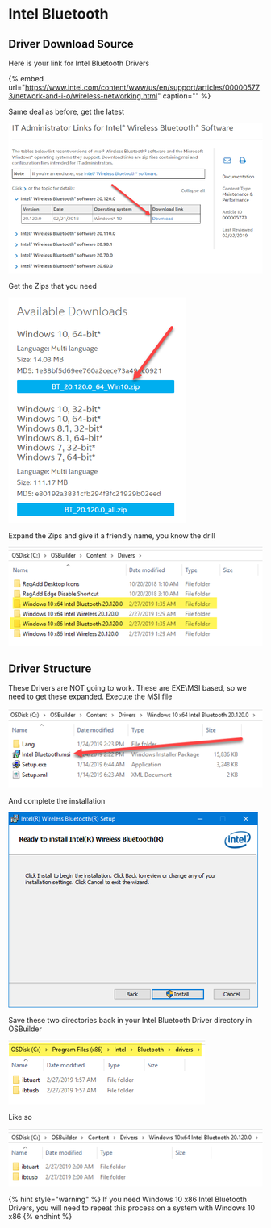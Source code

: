 # Intel Bluetooth

## Driver Download Source

Here is your link for Intel Bluetooth Drivers

{% embed url="https://www.intel.com/content/www/us/en/support/articles/000005773/network-and-i-o/wireless-networking.html" caption="" %}

Same deal as before, get the latest

![](../../../.gitbook/assets/image%20%2848%29.png)

Get the Zips that you need

![](../../../.gitbook/assets/image%20%28188%29.png)

Expand the Zips and give it a friendly name, you know the drill

![](../../../.gitbook/assets/image%20%28194%29.png)

## Driver Structure

These Drivers are NOT going to work. These are EXE\MSI based, so we need to get these expanded. Execute the MSI file

![](../../../.gitbook/assets/image%20%2895%29.png)

And complete the installation

![](../../../.gitbook/assets/image%20%2867%29.png)

Save these two directories back in your Intel Bluetooth Driver directory in OSBuilder

![](../../../.gitbook/assets/image%20%28128%29.png)

Like so

![](../../../.gitbook/assets/image%20%28204%29.png)

{% hint style="warning" %}
If you need Windows 10 x86 Intel Bluetooth Drivers, you will need to repeat this process on a system with Windows 10 x86
{% endhint %}

